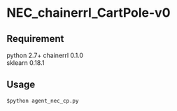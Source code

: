 # NEC_chainerrl_CartPole-v0
## Requirement
python 2.7+
chainerrl 0.1.0  
sklearn 0.18.1

## Usage
`$python agent_nec_cp.py`
